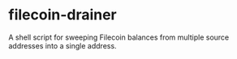 # filecoin-drainer
A shell script for sweeping Filecoin balances from multiple source addresses into a single address.
